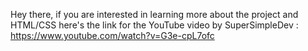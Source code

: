 Hey there, if you are interested in learning more about the project and HTML/CSS here's the link for the YouTube video by SuperSimpleDev : https://www.youtube.com/watch?v=G3e-cpL7ofc 
